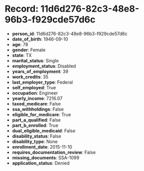# Record: 11d6d276-82c3-48e8-96b3-f929cde57d6c

- **person_id**: 11d6d276-82c3-48e8-96b3-f929cde57d6c
- **date_of_birth**: 1946-09-10
- **age**: 78
- **gender**: Female
- **state**: TX
- **marital_status**: Single
- **employment_status**: Disabled
- **years_of_employment**: 39
- **work_credits**: 35
- **last_employer_type**: Federal
- **self_employed**: True
- **occupation**: Engineer
- **yearly_income**: 7216.07
- **taxed_medicare**: False
- **ssa_withholdings**: False
- **eligible_for_medicare**: True
- **part_a_qualified**: False
- **part_b_enrolled**: True
- **dual_eligible_medicaid**: False
- **disability_status**: False
- **disability_type**: None
- **enrollment_date**: 2015-11-10
- **requires_documentation_review**: False
- **missing_documents**: SSA-1099
- **application_status**: Denied
